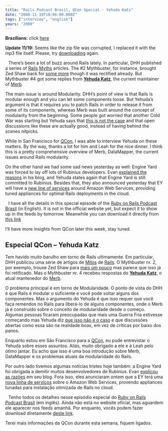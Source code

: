 ```yaml
---
title: "Rails Podcast Brasil, QCon Special - Yehuda Katz"
date: "2008-11-19T10:06:00.000Z"
tags: ["interview", "english"]
years: "2008"
---
```


<p></p>
<p><strong>Brazilians:</strong> click <a href="/2008/11/19/rails-podcast-brasil-qcon-special-yehuda-katz#yehuda-katz">here</a></p>
<p><strong>Update 11/19:</strong> Seems like the zip file was corrupted, I replaced it with the mp3 file itself. Please, try <a href="/files/yehuda_katz.mp3">downloading</a> again.</p>
<div style="float: left; margin: 5px"><img src="http://s3.amazonaws.com/akitaonrails/assets/2008/11/19/2607470367_71de8a30d3.jpg" srcset="http://s3.amazonaws.com/akitaonrails/assets/2008/11/19/2607470367_71de8a30d3.jpg 2x" alt=""></div>
<p>There’s been a lot of buzz around Rails lately. In particular, <span class="caps">DHH</span> published a series of <a href="http://www.loudthinking.com/posts/31-myth-2-rails-is-expected-to-crash-400-timesday">Rails</a> <a href="http://www.loudthinking.com/posts/33-myth-4-rails-is-a-monolith">Myths</a> articles. The #2 Mythbuster, for instance, brought Zed Shaw back for <a href="http://www.zedshaw.com/blog/2008-11-13.html">some more</a> though it was rectified already. But Mythbuster #4 got some replies from <a href="http://yehudakatz.com/2008/11/15/mythbusting-rails-is-not-a-monolith/"><strong>Yehuda Katz</strong></a>, the current maintainer of <a href="http://merbist.com/2008/11/15/rails-vs-merb-drama/">Merb</a>.</p>
<p>The main issue is around Modularity. DHH’s point of view is that Rails is modular enough and you can let some components loose. But Yehuda’s argument is that it requires you to patch Rails in order to release it from some of its components, whereas Merb was built around the concept of modularity from the beginning. Some people got worried that another Cold War was starting but Yehuda says that <a href="http://yehudakatz.com/2008/11/16/mythbusting-we-agree-ruby-is-awesome/">this is not the case</a> and that open discussions like these are actually good, instead of having behind the scenes nitpicks.</p>
<p>While in San Francisco for <a href="http://qconsf.com/sf2008">QCon</a>, I was able to interview Yehuda on these matters. By the way, thanks a lot for him and Leah for the nice dinner. I think this is a pretty comprehensive overview of Merb, DataMapper, the current issues around Rails modularity.</p>
<p>On the other hand we had some sad news yesterday as well: Engine Yard was forced to lay off lots of Rubinius developers. Evan <a href="http://blog.fallingsnow.net/2008/11/18/a-sad-day/">explained the reasons</a> in his blog, and Yehuda states again that Engine Yard is still committed to Rubinius. Besides that, they also announced yesterday that EY will have a <a href="http://brainspl.at/articles/2008/11/18/ruby-deployment-and-engine-yard-as-a-service">new line of services</a> around Amazon Web Services, providing tuned appliances for optimal Rails deployments in the cloud.</p>
<div style="float: left; margin: 5px"><a href="/files/yehuda_katz.mp3"><img src="http://s3.amazonaws.com/akitaonrails/assets/2008/11/19/podcast-icon-180x180.jpg" srcset="http://s3.amazonaws.com/akitaonrails/assets/2008/11/19/podcast-icon-180x180.jpg 2x" alt=""></a> </div>
<p>I have all the details in this special episode of the <a href="http://podcast.rubyonrails.pro.br">Ruby on Rails Podcast Brasil</a> (in English). It is not in the official website yet, but expect it to show up in the feeds by tomorrow. Meanwhile you can download it directly from <a href="/files/yehuda_katz.mp3">this link</a></p>
<p>I’ll have more insights from QCon later this week, stay tuned.</p>
<p></p>
<p></p>
<p><a name="yehuda-katz"></a></p>
<h2>Especial QCon – Yehuda Katz</h2>
<p>Tem havido muito barulho em torno de Rails ultimamente. Em particular, <span class="caps">DHH</span> publicou uma série de artigos de <a href="https://www.loudthinking.com/posts/31-myth-2-rails-is-expected-to-crash-400-timesday">Mitos</a> de <a href="https://www.loudthinking.com/posts/33-myth-4-rails-is-a-monolith">Rails</a>. O Mythbuster nr. 2, por exemplo, trouxe Zed Shaw para <a href="https://www.zedshaw.com/blog/2008-11-13.html">mais um pouco</a> mas parece que isso já foi retificado. Mas o Mythbuster nr. 4 recebeu respostas do <a href="https://yehudakatz.com/2008/11/15/mythbusting-rails-is-not-a-monolith/"><strong>Yehuda Katz</strong></a>, o atual mantenedor do <a href="https://merbist.com/2008/11/15/rails-vs-merb-drama/">Merb</a>.</p>
<p>O problema principal é em torno de Modularidade. O ponto de vista do <span class="caps">DHH</span> é que Rails é modular o suficiente e você pode soltar alguns dos componentes. Mas o argumento do Yehuda é que isso requer que você faça remendos no Rails para liberá-lo de alguns componentes, onde o Merb já é construído sobre o conceito de modularidade desde o começo. Algumas pessoas ficaram preocupadas que mais uma Guerra Fria estivesse começando mas Yehuda diz <a href="https://yehudakatz.com/2008/11/16/mythbusting-we-agree-ruby-is-awesome/">que isso não é o caso</a> e que discussões abertas como essa são na realidade boas, em vez de críticas por baixo dos panos.</p>
<p>Enquanto estou em São Francisco para a <a href="https://qconsf.com/sf2008">QCon</a>, eu pude entrevistar o Yehuda sobre esses assuntos. Aliás, muito obrigado a ele e à Leah pelo ótimo jantar. Eu acho que isso é uma boa introdução sobre Merb, DataMapper e os problemas atuais da modularidade do Rails.</p>
<p>Por outro lado tivemos algumas notícias tristes hoje também: a Engine Yard foi obrigada a demitir muitos desenvolvedores de Rubinius. Evan <a href="https://blog.fallingsnow.net/2008/11/18/a-sad-day/">explicou as razões</a> em seu blog. Fora isso, eles anunciaram ontem que a EY terá uma <a href="https://brainspl.at/articles/2008/11/18/ruby-deployment-and-engine-yard-as-a-service">nova linha de serviços</a> sobre o Amazon Web Services, provendo appliances tunadas para instalação otimizada de Rails no cloud.</p>
<div style="float: left; margin: 5px"><a href="/files/yehuda_katz.mp3"><img src="https://s3.amazonaws.com/akitaonrails/assets/2008/11/19/podcast-icon-180x180.jpg" srcset="https://s3.amazonaws.com/akitaonrails/assets/2008/11/19/podcast-icon-180x180.jpg 2x" alt=""></a> </div>
<p>Tenho todos os detalhes nesse episódio especial do <a href="https://podcast.rubyonrails.pro.br">Ruby on Rails Podcast Brasil</a> (em inglês). Ainda não está no website oficial, mas aguardem ele aparecer nos feeds amanhã. Por enquanto, vocês podem fazer download diretamente <a href="/files/yehuda_katz.mp3">deste link</a>.</p>
<p>Terei mais informações da QCon durante esta semana, fiquem ligados.</p>
<p></p>